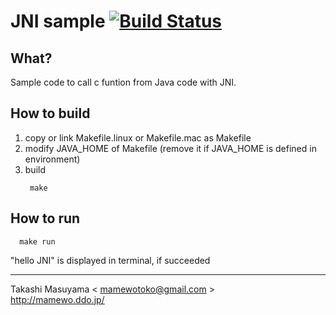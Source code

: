 JNI sample [![Build Status](https://travis-ci.org/mamewotoko/jni_sample.svg?branch=master)](https://travis-ci.org/mamewotoko/jni_sample)
==========

What?
------------
Sample code to call c funtion from Java code with JNI.

How to build
------------
1. copy or link Makefile.linux or Makefile.mac as Makefile
2. modify JAVA_HOME of Makefile (remove it if JAVA_HOME is defined in environment)
3. build
   ```
    make
   ```

How to run
-----------
```
  make run
```

"hello JNI" is displayed in terminal, if succeeded

-----
Takashi Masuyama < mamewotoko@gmail.com >  
http://mamewo.ddo.jp/
